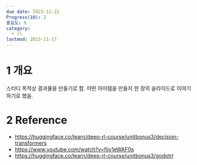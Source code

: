 ```yaml
---
due date: 2023-11-22
Progress(10): 2
중요도: 9
category:
  - rl
lastmod: 2023-11-17
---
```


# 1 개요 
스터디 목적상 결과물을 만들기로 함. 어떤 아이템을 만들지 한 장의 슬라이드로 이야기 하기로 했음.

# 2 Reference
- https://huggingface.co/learn/deep-rl-course/unitbonus3/decision-transformers
- https://www.youtube.com/watch?v=fjjv1eWAF0s
- https://huggingface.co/learn/deep-rl-course/unitbonus3/godotrl